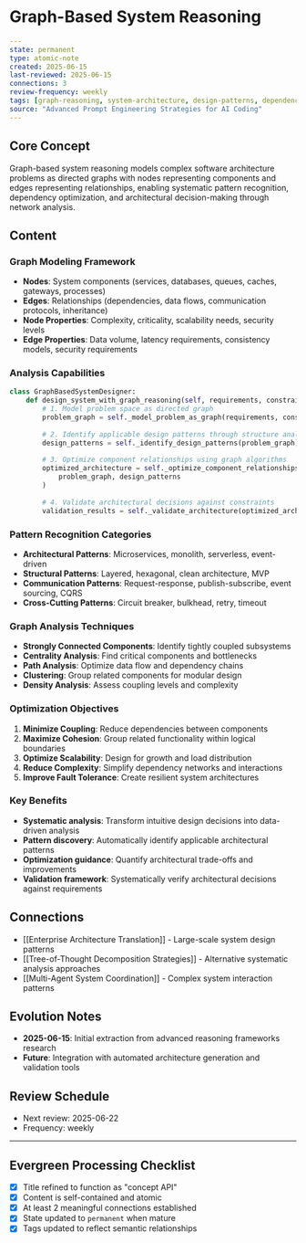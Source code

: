 # Graph-Based System Reasoning

```yaml
---
state: permanent
type: atomic-note
created: 2025-06-15
last-reviewed: 2025-06-15
connections: 3
review-frequency: weekly
tags: [graph-reasoning, system-architecture, design-patterns, dependency-analysis, optimization]
source: "Advanced Prompt Engineering Strategies for AI Coding"
---
```

## Core Concept

Graph-based system reasoning models complex software architecture problems as directed graphs with nodes representing components and edges representing relationships, enabling systematic pattern recognition, dependency optimization, and architectural decision-making through network analysis.

## Content

### Graph Modeling Framework
- **Nodes**: System components (services, databases, queues, caches, gateways, processes)
- **Edges**: Relationships (dependencies, data flows, communication protocols, inheritance)
- **Node Properties**: Complexity, criticality, scalability needs, security levels
- **Edge Properties**: Data volume, latency requirements, consistency models, security requirements

### Analysis Capabilities
```python
class GraphBasedSystemDesigner:
    def design_system_with_graph_reasoning(self, requirements, constraints):
        # 1. Model problem space as directed graph
        problem_graph = self._model_problem_as_graph(requirements, constraints)
        
        # 2. Identify applicable design patterns through structure analysis
        design_patterns = self._identify_design_patterns(problem_graph)
        
        # 3. Optimize component relationships using graph algorithms
        optimized_architecture = self._optimize_component_relationships(
            problem_graph, design_patterns
        )
        
        # 4. Validate architectural decisions against constraints
        validation_results = self._validate_architecture(optimized_architecture)
```

### Pattern Recognition Categories
- **Architectural Patterns**: Microservices, monolith, serverless, event-driven
- **Structural Patterns**: Layered, hexagonal, clean architecture, MVP
- **Communication Patterns**: Request-response, publish-subscribe, event sourcing, CQRS
- **Cross-Cutting Patterns**: Circuit breaker, bulkhead, retry, timeout

### Graph Analysis Techniques
- **Strongly Connected Components**: Identify tightly coupled subsystems
- **Centrality Analysis**: Find critical components and bottlenecks
- **Path Analysis**: Optimize data flow and dependency chains
- **Clustering**: Group related components for modular design
- **Density Analysis**: Assess coupling levels and complexity

### Optimization Objectives
1. **Minimize Coupling**: Reduce dependencies between components
2. **Maximize Cohesion**: Group related functionality within logical boundaries
3. **Optimize Scalability**: Design for growth and load distribution
4. **Reduce Complexity**: Simplify dependency networks and interactions
5. **Improve Fault Tolerance**: Create resilient system architectures

### Key Benefits
- **Systematic analysis**: Transform intuitive design decisions into data-driven analysis
- **Pattern discovery**: Automatically identify applicable architectural patterns
- **Optimization guidance**: Quantify architectural trade-offs and improvements
- **Validation framework**: Systematically verify architectural decisions against requirements

## Connections

- [[Enterprise Architecture Translation]] - Large-scale system design patterns
- [[Tree-of-Thought Decomposition Strategies]] - Alternative systematic analysis approaches
- [[Multi-Agent System Coordination]] - Complex system interaction patterns

## Evolution Notes

- **2025-06-15**: Initial extraction from advanced reasoning frameworks research
- **Future**: Integration with automated architecture generation and validation tools

## Review Schedule

- Next review: 2025-06-22
- Frequency: weekly

---

## Evergreen Processing Checklist

- [x] Title refined to function as "concept API"
- [x] Content is self-contained and atomic
- [x] At least 2 meaningful connections established
- [x] State updated to `permanent` when mature
- [x] Tags updated to reflect semantic relationships